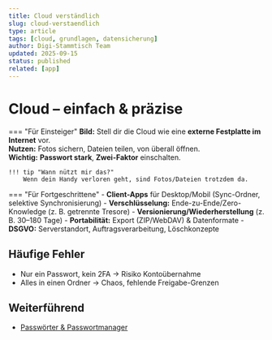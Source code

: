 ```yaml
---
title: Cloud verständlich
slug: cloud-verstaendlich
type: article
tags: [cloud, grundlagen, datensicherung]
author: Digi-Stammtisch Team
updated: 2025-09-15
status: published
related: [app]
---
```


# Cloud – einfach & präzise

=== "Für Einsteiger"
    **Bild:** Stell dir die Cloud wie eine **externe Festplatte im Internet** vor.  
    **Nutzen:** Fotos sichern, Dateien teilen, von überall öffnen.  
    **Wichtig:** **Passwort stark**, **Zwei-Faktor** einschalten.

    !!! tip "Wann nützt mir das?"
        Wenn dein Handy verloren geht, sind Fotos/Dateien trotzdem da.

=== "Für Fortgeschrittene"
    - **Client-Apps** für Desktop/Mobil (Sync-Ordner, selektive Synchronisierung)
    - **Verschlüsselung:** Ende-zu-Ende/Zero-Knowledge (z. B. getrennte Tresore)
    - **Versionierung/Wiederherstellung** (z. B. 30–180 Tage)
    - **Portabilität:** Export (ZIP/WebDAV) & Datenformate
    - **DSGVO:** Serverstandort, Auftragsverarbeitung, Löschkonzepte

## Häufige Fehler
- Nur ein Passwort, kein 2FA → Risiko Kontoübernahme
- Alles in einen Ordner → Chaos, fehlende Freigabe-Grenzen

## Weiterführend
- [Passwörter & Passwortmanager](../02-anleitungen/passwortmanager.md)
